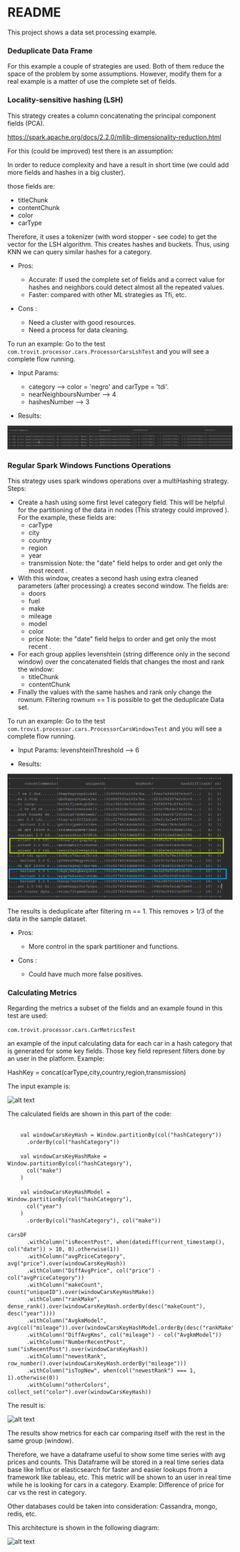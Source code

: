 # README #

This project shows a data set processing example.

### Deduplicate Data Frame ###

For this example a couple of strategies are used. Both of them reduce the space of the problem by some assumptions.
However, modify them for a real example is a matter of use the complete set of fields.

### Locality-sensitive hashing (LSH) ###

This strategy creates a column concatenating the principal component fields (PCA).

https://spark.apache.org/docs/2.2.0/mllib-dimensionality-reduction.html


For this (could be improved) test there is an assumption:

In order to reduce complexity and have a result in short time (we could add more fields and hashes in a big cluster).

those fields are:

  * titleChunk
  * contentChunk
  * color
  * carType

Therefore, it uses a tokenizer (with word stopper - see code) to get the vector for the LSH algorithm. This creates hashes and buckets.
Thus, using KNN we can query similar hashes for a category.

* Pros:

    - Accurate: If used the complete set of fields and a correct value for hashes and neighbors could detect almost all the repeated values.
    - Faster: compared with other ML strategies as Tfi, etc.

* Cons :

    - Need a cluster with good resources.
    - Need a process for data cleaning.


To run an example: Go to the test ```com.trovit.processor.cars.ProcessorCarsLshTest``` and you will see a complete flow running.

* Input Params:

  * category --> color = 'negro' and carType = 'tdi'.
  * nearNeighboursNumber --> 4
  * hashesNumber --> 3

* Results:

![alt text](lsh.png)



### Regular Spark Windows Functions Operations ###

This strategy uses spark windows operations over a multiHashing strategy. Steps:

  * Create a hash using some first level category field. This will be helpful for the partitioning of the data in nodes (This strategy could improved ). For the example, these fields are:
       * carType
       * city
       * country
       * region
       * year
       * transmission
    Note: the "date" field helps to order and get only the most recent .
  * With this window, creates a second hash using extra cleaned parameters (after processing) a creates second window. The fields are:
       * doors
       * fuel
       * make
       * mileage
       * model
       * color
       * price
    Note: the "date" field helps to order and get only the most recent .
  * For each group applies levenshtein (string difference only in the second window) over the concatenated fields that changes the most and rank the window:
     * titleChunk
     * contentChunk
  * Finally the values with the same hashes and rank only change the rownum. Filtering rownum == 1 is possible to get
  the deduplicate Data set.

To run an example: Go to the test ```com.trovit.processor.cars.ProcessorCarsWindowsTest``` and you will see a complete flow running.

* Input Params: levenshteinThreshold --> 6

* Results:

![alt text](windows.PNG)

The results is deduplicate after filtering rn == 1. This removes > 1/3 of the data in the sample dataset.


* Pros:

    - More control in the spark partitioner and functions.

* Cons :

    - Could have much more false positives.

### Calculating Metrics ###

Regarding the metrics a subset of the fields and an example found in this test are used:

```com.trovit.processor.cars.CarMetricsTest```

an example of the input calculating data for each car in a hash category that is generated for some key fields.
Those key field represent filters done by an user in the platform. Example:

HashKey = concat(carType,city,country,region,transmission)

The input example is:

![alt text](metricsI.PNG)

The calculated fields are shown in this part of the code:
```

    val windowCarsKeyHash = Window.partitionBy(col("hashCategory"))
      .orderBy(col("hashCategory"))

    val windowCarsKeyHashMake = Window.partitionBy(col("hashCategory"),
      col("make")
    )

    val windowCarsKeyHashModel = Window.partitionBy(col("hashCategory"),
      col("year")
    )
      .orderBy(col("hashCategory"), col("make"))

carsDF
      .withColumn("isRecentPost", when(datediff(current_timestamp(), col("date")) > 10, 0).otherwise(1))
      .withColumn("avgPriceCategory",  avg("price").over(windowCarsKeyHash))
      .withColumn("DiffAvgPrice", col("price") - col("avgPriceCategory"))
      .withColumn("makeCount", count("uniqueID").over(windowCarsKeyHashMake))
      .withColumn("rankMake", dense_rank().over(windowCarsKeyHash.orderBy(desc("makeCount"), desc("year"))))
      .withColumn("AvgkmModel", avg(col("mileage")).over(windowCarsKeyHashModel.orderBy(desc("rankMake"))))
      .withColumn("DiffAvgKms", col("mileage") - col("AvgkmModel"))
      .withColumn("NumberRecentPost", sum("isRecentPost").over(windowCarsKeyHash))
      .withColumn("newestRank", row_number().over(windowCarsKeyHash.orderBy("mileage")))
      .withColumn("isTopNew", when(col("newestRank") === 1, 1).otherwise(0))
      .withColumn("otherColors", collect_set("color").over(windowCarsKeyHash))
```

The result is:

![alt text](metricsO.png)

The results show metrics for each car comparing itself with the rest in the same group (window).

Therefore, we have a dataframe useful to show some time series with avg prices and counts. This Dataframe will be stored in a real time series
data base like Influx or elasticsearch for faster and easier lookups from a framework like tableau, etc. This metric will be shown to an user
in real time while he is looking for cars in a category. Example: Difference of price for car vs the rest in category.

Other databases could be taken into consideration: Cassandra, mongo, redis, etc.


This architecture is shown in the following diagram:

![alt text](architecture.png)





